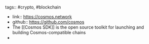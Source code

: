 tags:: #crypto, #blockchain

- link:: https://cosmos.network
- github:: https://github.com/cosmos
- The [[Cosmos SDK]] is the open source toolkit for launching and building Cosmos-compatible chains
-